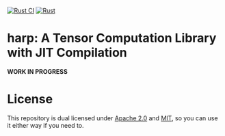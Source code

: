[![Rust CI](https://github.com/uthree/harp/actions/workflows/rust.yml/badge.svg)](https://github.com/uthree/harp/actions/workflows/rust.yml)
[![Rust](https://img.shields.io/badge/rust-stable-blue.svg)](https://www.rust-lang.org/)

# harp: A Tensor Computation Library with JIT Compilation
**WORK IN PROGRESS**

# License
This repository is dual licensed under [Apache 2.0](./LICENSE_APACHE) and [MIT](./LICENSE_MIT), so you can use it either way if you need to.